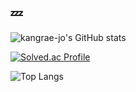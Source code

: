 ## 💤

![kangrae-jo's GitHub stats](https://github-readme-stats.vercel.app/api?username=kangrae-jo&show_icons=true&theme=tokyonight)  

[![Solved.ac Profile](http://mazassumnida.wtf/api/v2/generate_badge?boj=rae4098)](https://solved.ac/rae4098/)

![Top Langs](https://github-readme-stats.vercel.app/api/top-langs/?username=kangrae-jo&layout=compact&theme=radical)

